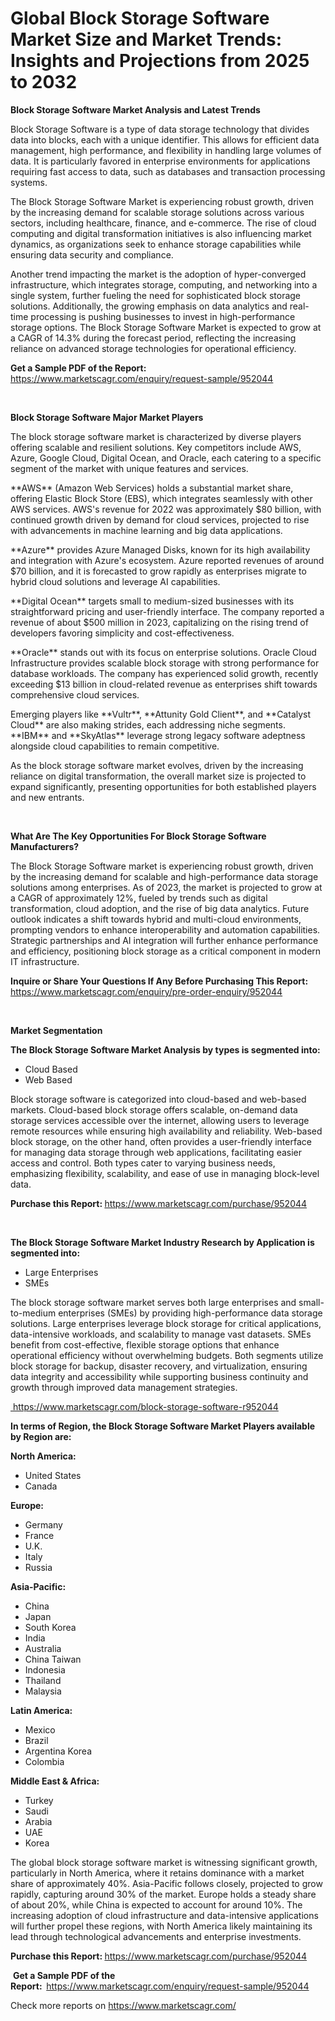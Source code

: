 <p><h1>Global Block Storage Software Market Size and Market Trends: Insights and Projections from 2025 to 2032</h1></p><p><strong>Block Storage Software Market Analysis and Latest Trends</strong></p>
<p><p>Block Storage Software is a type of data storage technology that divides data into blocks, each with a unique identifier. This allows for efficient data management, high performance, and flexibility in handling large volumes of data. It is particularly favored in enterprise environments for applications requiring fast access to data, such as databases and transaction processing systems.</p><p>The Block Storage Software Market is experiencing robust growth, driven by the increasing demand for scalable storage solutions across various sectors, including healthcare, finance, and e-commerce. The rise of cloud computing and digital transformation initiatives is also influencing market dynamics, as organizations seek to enhance storage capabilities while ensuring data security and compliance.</p><p>Another trend impacting the market is the adoption of hyper-converged infrastructure, which integrates storage, computing, and networking into a single system, further fueling the need for sophisticated block storage solutions. Additionally, the growing emphasis on data analytics and real-time processing is pushing businesses to invest in high-performance storage options. The Block Storage Software Market is expected to grow at a CAGR of 14.3% during the forecast period, reflecting the increasing reliance on advanced storage technologies for operational efficiency.</p></p>
<p><strong>Get a Sample PDF of the Report:&nbsp;</strong> <a href="https://www.marketscagr.com/enquiry/request-sample/952044?utm_campaign=2822&utm_medium=2&utm_source=Github&utm_content=ia&utm_term=06032025&utm_id=block-storage-software">https://www.marketscagr.com/enquiry/request-sample/952044</a></p>
<p>&nbsp;</p>
<p><strong>Block Storage Software Major Market Players</strong></p>
<p><p>The block storage software market is characterized by diverse players offering scalable and resilient solutions. Key competitors include AWS, Azure, Google Cloud, Digital Ocean, and Oracle, each catering to a specific segment of the market with unique features and services.</p><p>**AWS** (Amazon Web Services) holds a substantial market share, offering Elastic Block Store (EBS), which integrates seamlessly with other AWS services. AWS's revenue for 2022 was approximately $80 billion, with continued growth driven by demand for cloud services, projected to rise with advancements in machine learning and big data applications.</p><p>**Azure** provides Azure Managed Disks, known for its high availability and integration with Azure's ecosystem. Azure reported revenues of around $70 billion, and it is forecasted to grow rapidly as enterprises migrate to hybrid cloud solutions and leverage AI capabilities.</p><p>**Digital Ocean** targets small to medium-sized businesses with its straightforward pricing and user-friendly interface. The company reported a revenue of about $500 million in 2023, capitalizing on the rising trend of developers favoring simplicity and cost-effectiveness.</p><p>**Oracle** stands out with its focus on enterprise solutions. Oracle Cloud Infrastructure provides scalable block storage with strong performance for database workloads. The company has experienced solid growth, recently exceeding $13 billion in cloud-related revenue as enterprises shift towards comprehensive cloud services.</p><p>Emerging players like **Vultr**, **Attunity Gold Client**, and **Catalyst Cloud** are also making strides, each addressing niche segments. **IBM** and **SkyAtlas** leverage strong legacy software adeptness alongside cloud capabilities to remain competitive.</p><p>As the block storage software market evolves, driven by the increasing reliance on digital transformation, the overall market size is projected to expand significantly, presenting opportunities for both established players and new entrants.</p></p>
<p>&nbsp;</p>
<p><strong>What Are The Key Opportunities For Block Storage Software Manufacturers?</strong></p>
<p><p>The Block Storage Software market is experiencing robust growth, driven by the increasing demand for scalable and high-performance data storage solutions among enterprises. As of 2023, the market is projected to grow at a CAGR of approximately 12%, fueled by trends such as digital transformation, cloud adoption, and the rise of big data analytics. Future outlook indicates a shift towards hybrid and multi-cloud environments, prompting vendors to enhance interoperability and automation capabilities. Strategic partnerships and AI integration will further enhance performance and efficiency, positioning block storage as a critical component in modern IT infrastructure.</p></p>
<p><strong>Inquire or Share Your Questions If Any Before Purchasing This Report:</strong> <a href="https://www.marketscagr.com/enquiry/pre-order-enquiry/952044?utm_campaign=2822&utm_medium=2&utm_source=Github&utm_content=ia&utm_term=06032025&utm_id=block-storage-software">https://www.marketscagr.com/enquiry/pre-order-enquiry/952044</a></p>
<p>&nbsp;</p>
<p><strong>Market Segmentation</strong></p>
<p><strong>The Block Storage Software Market Analysis by types is segmented into:</strong></p>
<p><ul><li>Cloud Based</li><li>Web Based</li></ul></p>
<p><p>Block storage software is categorized into cloud-based and web-based markets. Cloud-based block storage offers scalable, on-demand data storage services accessible over the internet, allowing users to leverage remote resources while ensuring high availability and reliability. Web-based block storage, on the other hand, often provides a user-friendly interface for managing data storage through web applications, facilitating easier access and control. Both types cater to varying business needs, emphasizing flexibility, scalability, and ease of use in managing block-level data.</p></p>
<p><strong>Purchase this Report:&nbsp;</strong><a href="https://www.marketscagr.com/purchase/952044?utm_campaign=2822&utm_medium=2&utm_source=Github&utm_content=ia&utm_term=06032025&utm_id=block-storage-software">https://www.marketscagr.com/purchase/952044</a></p>
<p>&nbsp;</p>
<p><strong>The Block Storage Software Market Industry Research by Application is segmented into:</strong></p>
<p><ul><li>Large Enterprises</li><li>SMEs</li></ul></p>
<p><p>The block storage software market serves both large enterprises and small-to-medium enterprises (SMEs) by providing high-performance data storage solutions. Large enterprises leverage block storage for critical applications, data-intensive workloads, and scalability to manage vast datasets. SMEs benefit from cost-effective, flexible storage options that enhance operational efficiency without overwhelming budgets. Both segments utilize block storage for backup, disaster recovery, and virtualization, ensuring data integrity and accessibility while supporting business continuity and growth through improved data management strategies.</p></p>
<p><a href="https://www.marketscagr.com/block-storage-software-r952044?utm_campaign=2822&utm_medium=2&utm_source=Github&utm_content=ia&utm_term=06032025&utm_id=block-storage-software">&nbsp;https://www.marketscagr.com/block-storage-software-r952044</a></p>
<p><strong>In terms of Region, the Block Storage Software Market Players available by Region are:</strong></p>
<p>
    <p> <strong> North America: </strong>
        <ul>
            <li>United States</li>
            <li>Canada</li>
        </ul>
        </p> 
    <p> <strong> Europe: </strong>
        <ul>
            <li>Germany</li>
            <li>France</li>
            <li>U.K.</li>
            <li>Italy</li>
            <li>Russia</li>
        </ul>
        </p> 
    <p> <strong> Asia-Pacific: </strong>
        <ul>
            <li>China</li>
            <li>Japan</li>
            <li>South Korea</li>
            <li>India</li>
            <li>Australia</li>
            <li>China Taiwan</li>
            <li>Indonesia</li>
            <li>Thailand</li>
            <li>Malaysia</li>
        </ul>
        </p> 
    <p> <strong> Latin America: </strong>
        <ul>
            <li>Mexico</li>
            <li>Brazil</li>
            <li>Argentina Korea</li>
            <li>Colombia</li>
        </ul>
        </p> 
    <p> <strong> Middle East & Africa: </strong>
        <ul>
            <li>Turkey</li>
            <li>Saudi</li>
            <li>Arabia</li>
            <li>UAE</li>
            <li>Korea</li>
        </ul>
    </p>
    </p>
<p><p>The global block storage software market is witnessing significant growth, particularly in North America, where it retains dominance with a market share of approximately 40%. Asia-Pacific follows closely, projected to grow rapidly, capturing around 30% of the market. Europe holds a steady share of about 20%, while China is expected to account for around 10%. The increasing adoption of cloud infrastructure and data-intensive applications will further propel these regions, with North America likely maintaining its lead through technological advancements and enterprise investments.</p></p>
<p><strong>Purchase this Report: </strong><a href="https://www.marketscagr.com/purchase/952044?utm_campaign=2822&utm_medium=2&utm_source=Github&utm_content=ia&utm_term=06032025&utm_id=block-storage-software">https://www.marketscagr.com/purchase/952044</a></p>
<p>&nbsp;<strong>Get a Sample PDF of the Report:&nbsp;&nbsp;</strong><a href="https://www.marketscagr.com/enquiry/request-sample/952044?utm_campaign=2822&utm_medium=2&utm_source=Github&utm_content=ia&utm_term=06032025&utm_id=block-storage-software">https://www.marketscagr.com/enquiry/request-sample/952044</a></p>
<p><strong></strong></p>
<p>Check more reports on <a href="https://www.marketscagr.com/?utm_campaign=2822&utm_medium=2&utm_source=Github&utm_content=ia&utm_term=06032025&utm_id=block-storage-software">https://www.marketscagr.com/</a></p>
